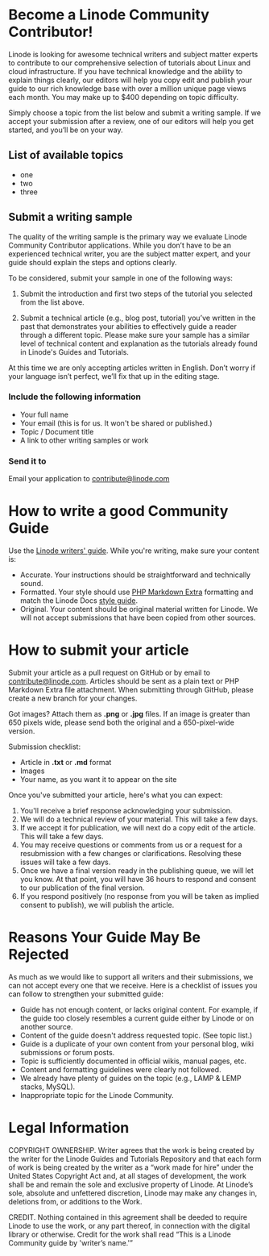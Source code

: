 # Become a Linode Community Contributor!
 
Linode is looking for awesome technical writers and subject matter experts to contribute to our comprehensive selection of tutorials about Linux and cloud infrastructure. If you have technical knowledge and the ability to explain things clearly, our editors will help you copy edit and publish your guide to our rich knowledge base with over a million unique page views each month. You may make up to $400 depending on topic difficulty.
 
Simply choose a topic from the list below and submit a writing sample. If we accept your submission after a review, one of our editors will help you get started, and you’ll be on your way. 
 
## List of available topics

* one
* two
* three

## Submit a writing sample

The quality of the writing sample is the primary way we evaluate Linode Community Contributor applications.
While you don’t have to be an experienced technical writer, you are the subject matter expert, and your guide should explain the steps and options clearly.

To be considered, submit your sample in one of the following ways:

1)  Submit the introduction and first two steps of the tutorial you selected from the list above.

2) Submit a technical article (e.g., blog post, tutorial) you’ve written in the past that demonstrates your abilities to effectively guide a reader through a different topic. Please make sure your sample has a similar level of technical content and explanation as the tutorials already found in Linode's Guides and Tutorials.

At this time we are only accepting articles written in English. Don’t worry if your language isn’t perfect, we’ll fix that up in the editing stage.

### Include the following information

*  Your full name
*  Your email (this is for us. It won't be shared or published.)
*  Topic / Document title
*  A link to other writing samples or work

### Send it to

Email your application to <contribute@linode.com>

# How to write a good Community Guide

Use the [Linode writers' guide](docs/linode-writers-guide.md). While you're writing, make sure your content is:

*   Accurate. Your instructions should be straightforward and technically sound.
*   Formatted. Your style should use [PHP Markdown Extra](https://michelf.ca/projects/php-markdown/extra/) formatting and match the Linode Docs [style guide](docs/linode-writers-formatting-guide.md).
*   Original. Your content should be original material written for Linode. We will not accept submissions that have been copied from other sources.

# How to submit your article

Submit your article as a pull request on GitHub or by email to <contribute@linode.com>. Articles should be sent as a plain text or PHP Markdown Extra file attachment. When submitting through GitHub, please create a new branch for your changes.

Got images? Attach them as **.png** or **.jpg** files. If an image is greater than 650 pixels wide, please send both the original and a 650-pixel-wide version.

Submission checklist:

*   Article in **.txt** or **.md** format
*   Images
*   Your name, as you want it to appear on the site

Once you've submitted your article, here's what you can expect:

1.  You'll receive a brief response acknowledging your submission.
2.  We will do a technical review of your material. This will take a few days.
3.  If we accept it for publication, we will next do a copy edit of the article. This will take a few days.
4.  You may receive questions or comments from us or a request for a resubmission with a few changes or clarifications. Resolving these issues will take a few days.
5.  Once we have a final version ready in the publishing queue, we will let you know. At that point, you will have 36 hours to respond and consent to our publication of the final version.
6.  If you respond positively (no response from you will be taken as implied consent to publish), we will publish the article.

# Reasons Your Guide May Be Rejected
As much as we would like to support all writers and their submissions, we can not accept every one that we receive. Here is a checklist of issues you can follow to strengthen your submitted guide:

*  Guide has not enough content, or lacks original content. For example, if the guide too closely resembles a current guide either by Linode or on another source.
*  Content of the guide doesn't address requested topic. (See topic list.)
*  Guide is a duplicate of your own content from your personal blog, wiki submissions or forum posts.
*  Topic is sufficiently documented in official wikis, manual pages, etc.
*  Content and formatting guidelines were clearly not followed.
*  We already have plenty of guides on the topic (e.g., LAMP & LEMP stacks, MySQL).
*  Inappropriate topic for the Linode Community.

# Legal Information

COPYRIGHT OWNERSHIP. Writer agrees that the work is being created by the writer for the Linode Guides and Tutorials Repository and that each form of work is being created by the writer as a “work made for hire” under the United States Copyright Act and, at all stages of development, the work shall be and remain the sole and exclusive property of Linode. At Linode’s sole, absolute and unfettered discretion, Linode may make any changes in, deletions from, or additions to the Work.

CREDIT. Nothing contained in this agreement shall be deeded to require Linode to use the work, or any part thereof, in connection with the digital library or otherwise. Credit for the work shall read “This is a Linode Community guide by 'writer’s name.'”
